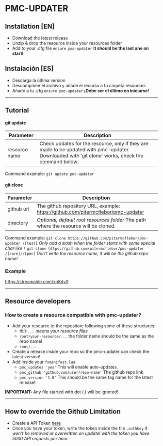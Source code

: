 # PMC-UPDATER
## Installation [EN]
- Download the latest release
- Unzip & drop the resource inside your resources folder
- Add to your .cfg file `ensure pmc-updater` **It should be the last one on start!**
## Instalación [ES]
- Descarga la última version
- Descomprime el archivo y añade el recurso a tu carpeta resources
- Añade a tu .cfg `ensure pmc-updater` **¡Debe ser el último en iniciarse!**
---
## Tutorial
#### git update
| Parameter | Description |
|-|-|
| resource name | Check updates for the resource, only if they are made to be updated with pmc-updater. Downloaded with 'git clone' works, check the command below. |
Command example:
`git update pmc-updater`
#### git clone
| Parameter | Description |
|-|-|
| github url | The github repository URL, example: https://github.com/pitermcflebor/pmc-updater |
| directory | *Optional, default root resources folder* The path where the resource will be cloned. |
Command example:
`git clone https://github.com/pitermcflebor/pmc-updater /[test]`
*Only add a slash when the folder starts with some special char like `[`*
`git clone https://github.com/pitermcflebor/pmc-updater /[core]//[pmc]`
*Don't write the resource name, it will be the github repo name!*
### Example
https://streamable.com/xn8dv0

---
## Resource developers
### How to create a resource compatible with pmc-updater?
- Add your resource to the repositore following some of these structures:
  - *this `...` means your resource files*
  - `root/your-resource/...` the folder name should be the same as the repo name!
  - `root/...`
- Create a release inside your repo so the pmc-updater can check the latest version!
- Add inside your `fxmanifest.lua`:
  - `pmc_updates 'yes'` This will enable auto-updates.
  - `pmc_github 'github.com/user/repo-name'` The github repo link.
  - `pmc_version '1.0'` This should be the same tag name for the latest release!

**IMPORTANT:** Any file started with dot (.) will be ignored!

---
## How to override the Github Limitation
- Create a API Token [here](https://docs.github.com/en/free-pro-team@latest/github/authenticating-to-github/creating-a-personal-access-token#creating-a-token)
- Once you have your token, write the token inside the file `.authkey`
*it won't be removed or overwritten on update!*
*with the token you have 5000 API requests per hour.*